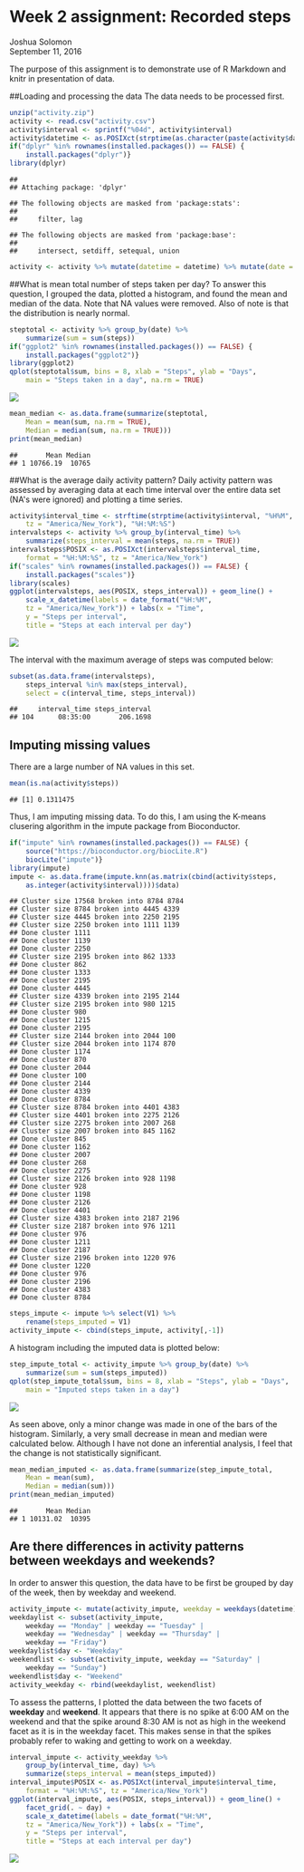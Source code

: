# Week 2 assignment: Recorded steps
Joshua Solomon  
September 11, 2016  



The purpose of this assignment is to demonstrate use of R Markdown and knitr in presentation of data.

##Loading and processing the data
The data needs to be processed first.

```r
unzip("activity.zip")
activity <- read.csv("activity.csv")
activity$interval <- sprintf("%04d", activity$interval)
activity$datetime <- as.POSIXct(strptime(as.character(paste(activity$date, activity$interval)), "%Y-%m-%d %H%M", tz = "America/New_York"))
if("dplyr" %in% rownames(installed.packages()) == FALSE) {
    install.packages("dplyr")}
library(dplyr)
```

```
## 
## Attaching package: 'dplyr'
```

```
## The following objects are masked from 'package:stats':
## 
##     filter, lag
```

```
## The following objects are masked from 'package:base':
## 
##     intersect, setdiff, setequal, union
```

```r
activity <- activity %>% mutate(datetime = datetime) %>% mutate(date = as.Date(as.character(date), "%Y-%m-%d"))
```

##What is mean total number of steps taken per day?
To answer this question, I grouped the data, plotted a histogram, and found the mean and median of the data.  Note that NA values were removed.  Also of note is that the distribution is nearly normal.

```r
steptotal <- activity %>% group_by(date) %>%
    summarize(sum = sum(steps))
if("ggplot2" %in% rownames(installed.packages()) == FALSE) {
    install.packages("ggplot2")}
library(ggplot2)
qplot(steptotal$sum, bins = 8, xlab = "Steps", ylab = "Days", 
    main = "Steps taken in a day", na.rm = TRUE)
```

![](assignment_files/figure-html/median_mean-1.png)<!-- -->

```r
mean_median <- as.data.frame(summarize(steptotal, 
    Mean = mean(sum, na.rm = TRUE), 
    Median = median(sum, na.rm = TRUE)))
print(mean_median)
```

```
##       Mean Median
## 1 10766.19  10765
```

##What is the average daily activity pattern?
Daily activity pattern was assessed by averaging data at each time interval over the entire data set (NA's were ignored) and plotting a time series.

```r
activity$interval_time <- strftime(strptime(activity$interval, "%H%M",
    tz = "America/New_York"), "%H:%M:%S")
intervalsteps <- activity %>% group_by(interval_time) %>%
    summarize(steps_interval = mean(steps, na.rm = TRUE))
intervalsteps$POSIX <- as.POSIXct(intervalsteps$interval_time, 
    format = "%H:%M:%S", tz = "America/New_York")
if("scales" %in% rownames(installed.packages()) == FALSE) {
    install.packages("scales")}
library(scales)
ggplot(intervalsteps, aes(POSIX, steps_interval)) + geom_line() +
    scale_x_datetime(labels = date_format("%H:%M", 
    tz = "America/New_York")) + labs(x = "Time", 
    y = "Steps per interval", 
    title = "Steps at each interval per day")
```

![](assignment_files/figure-html/daily_pattern-1.png)<!-- -->

The interval with the maximum average of steps was computed below:

```r
subset(as.data.frame(intervalsteps), 
    steps_interval %in% max(steps_interval), 
    select = c(interval_time, steps_interval))
```

```
##     interval_time steps_interval
## 104      08:35:00       206.1698
```

## Imputing missing values
There are a large number of NA values in this set.

```r
mean(is.na(activity$steps))
```

```
## [1] 0.1311475
```

Thus, I am imputing missing data.  To do this, I am using the K-means clusering algorithm in the impute package from Bioconductor.

```r
if("impute" %in% rownames(installed.packages()) == FALSE) {
    source("https://bioconductor.org/biocLite.R")
    biocLite("impute")}
library(impute)
impute <- as.data.frame(impute.knn(as.matrix(cbind(activity$steps,
    as.integer(activity$interval))))$data)
```

```
## Cluster size 17568 broken into 8784 8784 
## Cluster size 8784 broken into 4445 4339 
## Cluster size 4445 broken into 2250 2195 
## Cluster size 2250 broken into 1111 1139 
## Done cluster 1111 
## Done cluster 1139 
## Done cluster 2250 
## Cluster size 2195 broken into 862 1333 
## Done cluster 862 
## Done cluster 1333 
## Done cluster 2195 
## Done cluster 4445 
## Cluster size 4339 broken into 2195 2144 
## Cluster size 2195 broken into 980 1215 
## Done cluster 980 
## Done cluster 1215 
## Done cluster 2195 
## Cluster size 2144 broken into 2044 100 
## Cluster size 2044 broken into 1174 870 
## Done cluster 1174 
## Done cluster 870 
## Done cluster 2044 
## Done cluster 100 
## Done cluster 2144 
## Done cluster 4339 
## Done cluster 8784 
## Cluster size 8784 broken into 4401 4383 
## Cluster size 4401 broken into 2275 2126 
## Cluster size 2275 broken into 2007 268 
## Cluster size 2007 broken into 845 1162 
## Done cluster 845 
## Done cluster 1162 
## Done cluster 2007 
## Done cluster 268 
## Done cluster 2275 
## Cluster size 2126 broken into 928 1198 
## Done cluster 928 
## Done cluster 1198 
## Done cluster 2126 
## Done cluster 4401 
## Cluster size 4383 broken into 2187 2196 
## Cluster size 2187 broken into 976 1211 
## Done cluster 976 
## Done cluster 1211 
## Done cluster 2187 
## Cluster size 2196 broken into 1220 976 
## Done cluster 1220 
## Done cluster 976 
## Done cluster 2196 
## Done cluster 4383 
## Done cluster 8784
```

```r
steps_impute <- impute %>% select(V1) %>% 
    rename(steps_imputed = V1)
activity_impute <- cbind(steps_impute, activity[,-1])
```

A histogram including the imputed data is plotted below:

```r
step_impute_total <- activity_impute %>% group_by(date) %>%
    summarize(sum = sum(steps_imputed))
qplot(step_impute_total$sum, bins = 8, xlab = "Steps", ylab = "Days", 
    main = "Imputed steps taken in a day")
```

![](assignment_files/figure-html/imputed_histogram-1.png)<!-- -->

As seen above, only a minor change was made in one of the bars of the histogram.  Similarly, a very small decrease in mean and median were calculated below.  Although I have not done an inferential analysis, I feel that the change is not statistically significant.

```r
mean_median_imputed <- as.data.frame(summarize(step_impute_total, 
    Mean = mean(sum), 
    Median = median(sum)))
print(mean_median_imputed)
```

```
##       Mean Median
## 1 10131.02  10395
```

## Are there differences in activity patterns between weekdays and weekends?
In order to answer this question, the data have to be first be grouped by day of the week, then by weekday and weekend.

```r
activity_impute <- mutate(activity_impute, weekday = weekdays(datetime))
weekdaylist <- subset(activity_impute, 
    weekday == "Monday" | weekday == "Tuesday" | 
    weekday == "Wednesday" | weekday == "Thursday" | 
    weekday == "Friday")
weekdaylist$day <- "Weekday"
weekendlist <- subset(activity_impute, weekday == "Saturday" |
    weekday == "Sunday")
weekendlist$day <- "Weekend"
activity_weekday <- rbind(weekdaylist, weekendlist)
```

To assess the patterns, I plotted the data between the two facets of **weekday** and **weekend**.  It appears that there is no spike at 6:00 AM on the weekend and that the spike around 8:30 AM is not as high in the weekend facet as it is in the weekday facet.  This makes sense in that the spikes probably refer to waking and getting to work on a weekday.

```r
interval_impute <- activity_weekday %>% 
    group_by(interval_time, day) %>%
    summarize(steps_interval = mean(steps_imputed))
interval_impute$POSIX <- as.POSIXct(interval_impute$interval_time, 
    format = "%H:%M:%S", tz = "America/New_York")
ggplot(interval_impute, aes(POSIX, steps_interval)) + geom_line() + 
    facet_grid(. ~ day) +
    scale_x_datetime(labels = date_format("%H:%M", 
    tz = "America/New_York")) + labs(x = "Time", 
    y = "Steps per interval", 
    title = "Steps at each interval per day")
```

![](assignment_files/figure-html/weekday_weekend-1.png)<!-- -->
